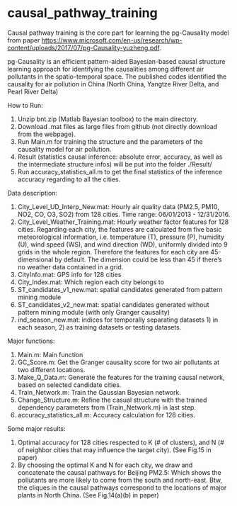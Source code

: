 # causal_pathway_training
Causal pathway training is the core part for learning the pg-Causality model from paper https://www.microsoft.com/en-us/research/wp-content/uploads/2017/07/pg-Causality-yuzheng.pdf. 


pg-Causality is an efficient pattern-aided Bayesian-based causal structure learning approach for identifying the causalities among different air pollutants in the spatio-temporal space. The published codes identified the causality for air pollution in China (North China, Yangtze River Delta, and Pearl River Delta) 

How to Run:
1.	Unzip bnt.zip (Matlab Bayesian toolbox) to the main directory.
2.	Download .mat files as large files from github (not directly download from the webpage).
3.	Run Main.m for training the structure and the parameters of the causality model for air pollution.
4.	Result (statistics causal inference: absolute error, accuracy, as well as the intermediate structure infos) will be put into the folder ./Result/
5.	Run accuracy_statistics_all.m to get the final statistics of the inference accuracy regarding to all the cities.

Data description:
1.	City_Level_UD_Interp_New.mat: Hourly air quality data (PM2.5, PM10, NO2, CO, O3, SO2) from 128 cities. Time range: 06/01/2013 - 12/31/2016. 
2.	City_Level_Weather_Training.mat: Hourly weather factor features for 128 cities. Regarding each city, the features are calculated from five basic meteorological information, i.e. temperature (T), pressure (P), humidity (U), wind speed (WS), and wind direction (WD), uniformly divided into 9 grids in the whole region. Therefore the features for each city are 45-dimensional by default. The dimension could be less than 45 if there’s no weather data contained in a grid.
3.	CityInfo.mat: GPS info for 128 cities
4.	City_Index.mat: Which region each city belongs to
5.	ST_candidates_v1_new.mat: spatial candidates generated from pattern mining module
6.	ST_candidates_v2_new.mat: spatial candidates generated without pattern mining module (with only Granger causality)
7.	ind_season_new.mat: indices for temporally separating datasets 1) in each season, 2) as training datasets or testing datasets.

Major functions:
1.	Main.m: Main function
2.	GC_Score.m: Get the Granger causality score for two air pollutants at two different locations.
3.	Make_Q_Data.m: Generate the features for the training causal network, based on selected candidate cities.
4.	Train_Network.m: Train the Gaussian Bayesian network.
5.	Change_Structure.m: Refine the casual structure with the trained dependency parameters from (Train_Network.m) in last step.
6.	accuracy_statistics_all.m: Accuracy calculation for 128 cities.


Some major results:

1.	Optimal accuracy for 128 cities respected to K (# of clusters), and N (# of neighbor cities that may influence the target city).
(See Fig.15 in paper)
2.	By choosing the optimal K and N for each city, we draw and concatenate the causal pathways for Beijing PM2.5: Which shows the pollutants are more likely to come from the south and north-east. Btw, the cliques in the causal pathways correspond to the locations of major plants in North China. 
(See Fig.14(a)(b) in paper)

